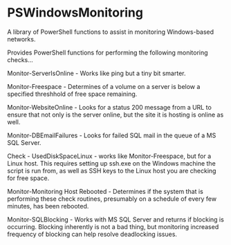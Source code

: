 # PSWindowsMonitoring
A library of PowerShell functions to assist in monitoring Windows-based networks.

Provides PowerShell functions for performing the following monitoring checks...

Monitor-ServerIsOnline - Works like ping but a tiny bit smarter.

Monitor-Freespace - Determines of a volume on a server is below a specified threshhold of free space remaining.

Monitor-WebsiteOnline - Looks for a status 200 message from a URL to ensure that not only is the server online, but the site it is hosting is online as well.

Monitor-DBEmailFailures - Looks for failed SQL mail in the queue of a MS SQL Server.

Check - UsedDiskSpaceLinux - works like Monitor-Freespace, but for a Linux host.  This requires setting up ssh.exe on the Windows machine the script is run from, as well as SSH keys to the Linux host you are checking for free space.

Monitor-Monitoring Host Rebooted - Determines if the system that is performing these check routines, presumably on a schedule of every few minutes, has been rebooted.

Monitor-SQLBlocking - Works with MS SQL Server and returns if blocking is occurring.  Blocking inherently is not a bad thing, but monitoring increased frequency of blocking can help resolve deadlocking issues.
